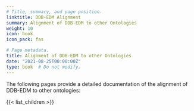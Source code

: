 ```yaml
---
# Title, summary, and page position.
linktitle: DDB-EDM Alignment
summary: Alignment of DDB-EDM to other Ontologies
weight: 10
icon: book
icon_pack: fas

# Page metadata.
title: Alignment of DDB-EDM to other Ontologies
date: "2021-08-25T00:00:00Z"
type: book  # Do not modify.
---
```


The following pages provide a detailed documentation of the alignment of DDB-EDM to other ontologies:

{{< list_children >}}
